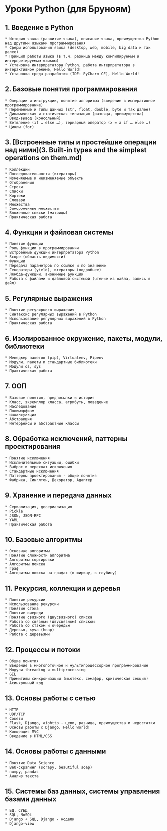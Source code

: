 # Уроки Python (для Бруноям) 
## 1.  Введение в Python
    * История языка (развитие языка), описание языка, преимущества Python над другими языками программирования
    * Сферы использования языка (desktop, web, mobile, big data и так далее)
    * Принцип работы языка (в т.ч. разница между компилируемым и интерпретируемым языком)
    * Установка интерпретатора Python, работа интерпретатора в интерактивном режиме, Hello World!
    * Установка среды разработки (IDE: PyCharm CE), Hello World!
## 2.  Базовые понятия программирования
    * Операции и инструкции, понятие алгоритма (введение в императивное программирование)
    * Переменные и типы данных (str, float, double, byte и так далее)
    * Динамическая и статическая типизация (разница, преимущества)
    * Ввод-вывод (консольный)
    * Ветвление (if … else …), тернарный оператор (x = a if … else …)
    * Циклы (for)
## 3.  [Встроенные типы и простейшие операции над ними](3. Built-in types and the simplest operations on them.md)
    * Коллекции
    * Последовательности (итераторы)
    * Изменяемые и неизменяемые объекты
    * Отображения
    * Строки
    * Cписки
    * Кортежи
    * Словари
    * Множества
    * Замороженные множества
    * Вложенные списки (матрицы)
    * Практическая работа
## 4.  Функции и файловая системы
    * Понятие функции
    * Роль функции в программировании
    * Встроенные функции интерпретатора Python
    * Scope (область видимости)
    * Функции
    * Передача параметров по ссылке и по значению
    * Генераторы (yield), итераторы (подробнее)
    * Лямбда-функции, анонимные функции
    * Работа с файлами и файловой системой (чтение из файла, запись в файл)
## 5.  Регулярные выражения
    * Понятие регулярного выражения
    * Синтаксис регулярных выражений в Python
    * Использование регулярных выражений в Python
    * Практическая работа
## 6.  Изолированное окружение, пакеты, модули, библиотеки
    * Менеджер пакетов (pip), Virtualenv, Pipenv
    * Модули, пакеты и стандартные библиотеки
    * Модули os, sys
    * Практическая работа
## 7.  ООП
    * Базовые понятия, предпосылки и история
    * Класс, экземпляр класса, атрибуты, поведение
    * Наследование
    * Полиморфизм
    * Инкапсуляция
    * Абстракция
    * Интерфейсы и абстрактные классы
## 8.  Обработка исключений, паттерны проектирования
    * Понятие исключения
    * Исключительные ситуации, ошибки
    * Выброс и перехват исключения
    * Стандартные исключения
    * Паттерны проектирования - общие понятия
    * Фабрика, Синглтон, Декоратор, Адаптер
## 9.  Хранение и передача данных
    * Сериализация, десериализация
    * Pickle
    * JSON, JSON-RPC
    * YAML
    * Практическая работа
## 10. Базовые алгоритмы
    * Основные алгоритмы
    * Понятие сложности алгоритма
    * Алгоритмы сортировки
    * Алгоритмы поиска
    * Граф
    * Алгоритмы поиска на графах (в ширину, в глубину)
## 11. Рекурсия, коллекции и деревья
    * Понятие рекурсии
    * Использование рекурсии
    * Понятие стэка
    * Понятие очереди
    * Понятие связного (двусвязного) списка
    * Работа со связным (двусвязным) списком
    * Работа со стэком и очередью
    * Деревья, куча (heap)
    * Работа с деревьями
## 12. Процессы и потоки
    * Общие понятия
    * Введение в многопоточное и мультипроцессорное программирование
    * Модули threading и multiprocessing
    * GIL
    * Примитивы синхронизации (мьютекс, семафор, критическая секция)
    * Асинхронный код
## 13. Основы работы с сетью
    * HTTP
    * UDP/TCP
    * Сокеты
    * Flask, Django, aiohttp - цели, разница, преимущества и недостатки
    * Основы работы с Django, Hello world!
    * Концепция MVC
    * Введение в HTML/CSS
## 14. Основы работы с данными
    * Понятие Data Science
    * Веб-скрапинг (scrapy, beautiful soap)
    * numpy, pandas
    * Анализ текста
## 15. Системы баз данных, системы управления базами данных
    * БД, СУБД
    * SQL, NoSQL
    * Django + SQL, Django - модели
    * Django-view

